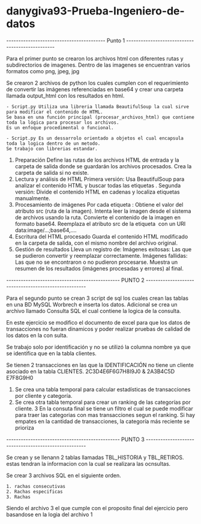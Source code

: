 # danygiva93-Prueba-Ingeniero-de-datos


-----------------------------------------   Punto 1 ------------------------------------------------

Para el primer punto se crearon los archivos html con diferentes rutas y subdirectorios de imagenes.
Dentro de las imagenes se encuentran varios formatos como png, jpeg, jpg

Se crearon 2 archivos de python los cuales cumplen con el requerimiento de convertir las imágenes referenciadas en base64 y
crear una carpeta llamada output_html con los resultados en html.

	- Script.py Utiliza una libreria llamada BeautifulSoup la cual sirve para modificar el contenido de HTML.
	Se basa en una función principal (procesar_archivos_html) que contiene toda la lógica para procesar los archivos. 
	Es un enfoque procedimental o funcional.

	- Script.py Es un dessarrolo orientado a objetos el cual encapsula toda la logica dentro de un metodo.
	Se trabajo con librerias estandar.

1. Preparación
	Define las rutas de los archivos HTML de entrada y la carpeta de salida donde se guardarán los archivos procesados.
	Crea la carpeta de salida si no existe.
2. Lectura y análisis de HTML
	Primera versión: Usa BeautifulSoup para analizar el contenido HTML y buscar todas las etiquetas <img>.
	Segunda versión: Divide el contenido HTML en cadenas y localiza etiquetas <img> manualmente.
3. Procesamiento de imágenes
	Por cada etiqueta <img>:
	Obtiene el valor del atributo src (ruta de la imagen).
	Intenta leer la imagen desde el sistema de archivos usando la ruta.
	Convierte el contenido de la imagen en formato base64.
	Reemplaza el atributo src de la etiqueta <img> con un URI data:image/...;base64,....
4. Escritura del HTML procesado
	Guarda el contenido HTML modificado en la carpeta de salida, con el mismo nombre del archivo original.
5. Gestión de resultados
	Lleva un registro de:
	Imágenes exitosas: Las que se pudieron convertir y reemplazar correctamente.
	Imágenes fallidas: Las que no se encontraron o no pudieron procesarse.
	Muestra un resumen de los resultados (imágenes procesadas y errores) al final.



----------------------------------------------- PUNTO 2 -----------------------------------------------------

Para el segundo punto se crean 3 script de sql los cuales crean las tablas en una BD MySQL Worbrech e inserta los datos.
Adicional se crea un archivo llamado Consulta SQL el cual contiene la logica de la consulta.

En este ejercicio se modifico el documento de excel para que los datos de transacciones no fueran dinamicos 
y poder realizar pruebas de calidad de los datos en la con sulta.

Se trabajo solo por identificación y no se utilizó la columna nombre ya que se identifica que en la tabla clientes. 

Se tienen 2 transacciones en las que la IDENTIFICACIÓN no tiene un cliente asociado en la tabla CLIENTES. 
2C3D4E6F6G7H8I9J0 & 2A3B4C5D E7F8G9H0

1. Se crea una tabla temporal para calcular estadísticas de transacciones por cliente y categoría.
2. Se crea otra tabla temporal para crear un ranking de las categorías por cliente.
3 En la consuta final se tiene un filtro el cual se puede modificar para traer las categorias con mas transacciones 
  segun el ranking.
  Si hay empates en la cantidad de transacciones, la categoría más reciente se prioriza



----------------------------------------------- PUNTO 3 -----------------------------------------------------

Se crean y se llenann 2 tablas llamadas TBL_HISTORIA y TBL_RETIROS. estas tendran la informacion con la cual se realizara las ocnsultas.

Se crear 3 archivos SQL en el siguiente orden.

	1. rachas consecutivas
	2. Rachas especificas
	3. Rachas

Siendo el archivo 3 el que cumple con el proposito final del ejercicio pero basandose en la logia del archivo 1
